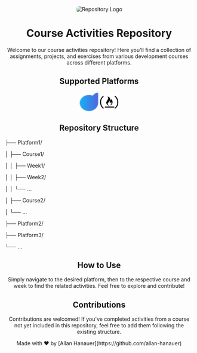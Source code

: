 <!-- Header -->
<p align="center">
  <img src="https://avatars.githubusercontent.com/allan-hanauer" style="border-radius:50px;" width="200" alt="Repository Logo">
</p>

<h1 align="center">Course Activities Repository</h1>

<!-- Introduction -->
<p align="center">
  Welcome to our course activities repository! Here you'll find a collection of assignments, projects, and exercises from various development courses across different platforms.
</p>

<!-- Platforms -->
<h2 align="center">Supported Platforms</h2>
<p align="center">
  <img src="./dio-bank-landing-page-main/public/apple-touch-icon.png" width="50" alt="DIO">
  <img src="./survey-form-free-code/assets/freecodecamp.svg" width="50" alt="FreeCode Camp">
</p>

<!-- Structure -->
<h2 align="center">Repository Structure</h2>
<div style="margin-bottom:3px;">
<p style="margin-bottom:3px;">├── Platform1/</p>
<p style="margin-bottom:3px;">│   ├── Course1/</p>
<p style="margin-bottom:3px;">│   │   ├── Week1/</p>
<p style="margin-bottom:3px;">│   │   ├── Week2/</p>
<p style="margin-bottom:3px;">│   │   └── ...</p>
<p style="margin-bottom:3px;">│   ├── Course2/</p>
<p style="margin-bottom:3px;">│   └── ...</p>
<p style="margin-bottom:3px;">├── Platform2/</p>
<p style="margin-bottom:3px;">├── Platform3/</p>
<p style="margin-bottom:3px;">└── ...</p>
</div>

<!-- Usage -->
<h2 align="center">How to Use</h2>
<p align="center">
  Simply navigate to the desired platform, then to the respective course and week to find the related activities. Feel free to explore and contribute!
</p>

<!-- Contributions -->
<h2 align="center">Contributions</h2>
<p align="center">
  Contributions are welcomed! If you've completed activities from a course not yet included in this repository, feel free to add them following the existing structure.
</p>

<!-- Footer -->
<p align="center">
  Made with ❤️ by [Allan Hanauer](https://github.com/allan-hanauer)
</p>

